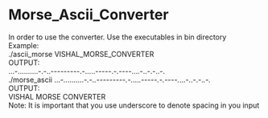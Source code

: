 # Morse_Ascii_Converter

In order to use the converter. Use the executables in bin directory <br />
Example:<br />
  ./ascii_morse VISHAL_MORSE_CONVERTER<br />
  OUTPUT:<br />
    ...-..........-.-..---------.-.....-----.-.----....-..-.-..-.<br />
  ./morse_ascii ...-_.._..._...._.-_.-.._----_--_---_.-._..._._----_-.-._---_-._...-_._.-._-_._.-._<br />
  OUTPUT:<br />
  VISHAL MORSE CONVERTER<br />
  Note: It is important that you use underscore to denote spacing in you input <br />
